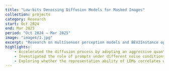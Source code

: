 ```yaml
---
title: "Low-bits Denoising Diffusion Models for Masked Images"
collection: projects
category: Research
start: Oct 2024
end: Mar 2025
period: "Oct 2024 – Mar 2025"
image: "images/1.jpg"
excerpt: "Research on multisensor perception models and BEV2Instance optimization."
highlights:
    - Accelerated the diffusion process by adopting an aggressive quantization scheme (W1A1) to minimize memory footprint, while simultaneously guiding the model to learn more generalizable image representations.
    - Investigated the role of prompts under different noise conditions in Bi-Directional Diffusion Models (BiDM). Designed experiments to decompose the latent noise space using PCA and SVD, enabling fine-grained redistribution of basic noise components and a clearer understanding of prompt–noise interaction.
    - Exploring whether the representation ability of LDMs correlates with  the perceptual quality of synthesized images. Employ masking-based learning strategies to assess how partial observation affects latent space representation and final image fidelity
---
```

